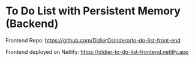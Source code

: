 # To Do List with Persistent Memory (Backend)

Frontend Repo: https://github.com/DidierOsindero/to-do-list-front-end

Frontend deployed on Netlify: https://didier-to-do-list-frontend.netlify.app
